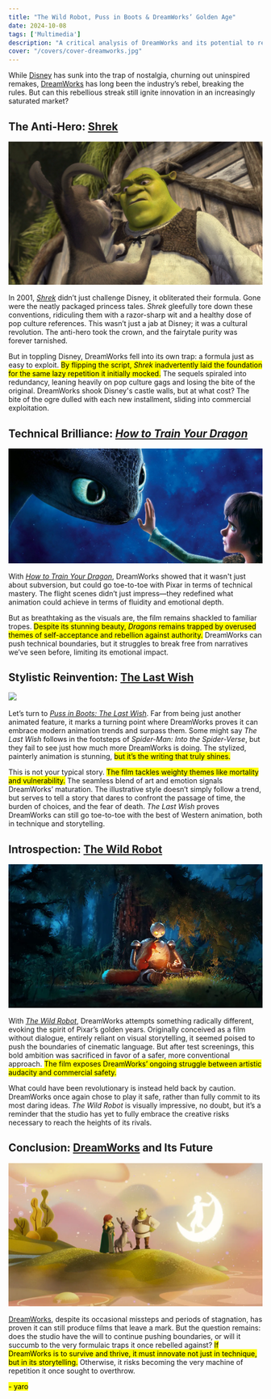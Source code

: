 ```yaml
---
title: "The Wild Robot, Puss in Boots & DreamWorks’ Golden Age"  
date: 2024-10-08  
tags: ['Multimedia']  
description: "A critical analysis of DreamWorks and its potential to remain a creative leader in animation."  
cover: "/covers/cover-dreamworks.jpg"  
---
```


While [Disney](https://www.vulture.com/2019/07/disney-remakes-box-office-nostalgia.html) has sunk into the trap of nostalgia, churning out uninspired remakes, [DreamWorks](https://en.wikipedia.org/wiki/DreamWorks_Animation) has long been the industry’s rebel, breaking the rules. But can this rebellious streak still ignite innovation in an increasingly saturated market?

## The Anti-Hero: [Shrek](https://en.wikipedia.org/wiki/Shrek)  
![](image-109.png)

In 2001, *[Shrek](https://en.wikipedia.org/wiki/Shrek)* didn’t just challenge Disney, it obliterated their formula. Gone were the neatly packaged princess tales. *Shrek* gleefully tore down these conventions, ridiculing them with a razor-sharp wit and a healthy dose of pop culture references. This wasn’t just a jab at Disney; it was a cultural revolution. The anti-hero took the crown, and the fairytale purity was forever tarnished.

But in toppling Disney, DreamWorks fell into its own trap: a formula just as easy to exploit. <mark>By flipping the script, *Shrek* inadvertently laid the foundation for the same lazy repetition it initially mocked.</mark> The sequels spiraled into redundancy, leaning heavily on pop culture gags and losing the bite of the original. DreamWorks shook Disney's castle walls, but at what cost? The bite of the ogre dulled with each new installment, sliding into commercial exploitation.

## Technical Brilliance: [*How to Train Your Dragon*](https://en.wikipedia.org/wiki/How_to_Train_Your_Dragon)  
![](image-111.png)

With *[How to Train Your Dragon](https://en.wikipedia.org/wiki/How_to_Train_Your_Dragon)*, DreamWorks showed that it wasn't just about subversion, but could go toe-to-toe with Pixar in terms of technical mastery. The flight scenes didn’t just impress—they redefined what animation could achieve in terms of fluidity and emotional depth.

But as breathtaking as the visuals are, the film remains shackled to familiar tropes. <mark>Despite its stunning beauty, *Dragons* remains trapped by overused themes of self-acceptance and rebellion against authority.</mark> DreamWorks can push technical boundaries, but it struggles to break free from narratives we’ve seen before, limiting its emotional impact.

## Stylistic Reinvention: [The Last Wish](https://en.wikipedia.org/wiki/Puss_in_Boots:_The_Last_Wish)  
![](image-113.png)

Let’s turn to *[Puss in Boots: The Last Wish](https://en.wikipedia.org/wiki/Puss_in_Boots:_The_Last_Wish)*. Far from being just another animated feature, it marks a turning point where DreamWorks proves it can embrace modern animation trends and surpass them. Some might say *The Last Wish* follows in the footsteps of *Spider-Man: Into the Spider-Verse*, but they fail to see just how much more DreamWorks is doing. The stylized, painterly animation is stunning, <mark>but it’s the writing that truly shines.</mark>

This is not your typical story. <mark>The film tackles weighty themes like mortality and vulnerability.</mark> The seamless blend of art and emotion signals DreamWorks’ maturation. The illustrative style doesn’t simply follow a trend, but serves to tell a story that dares to confront the passage of time, the burden of choices, and the fear of death. *The Last Wish* proves DreamWorks can still go toe-to-toe with the best of Western animation, both in technique and storytelling.

## Introspection: [The Wild Robot](https://en.wikipedia.org/wiki/The_Wild_Robot)  
![](image-114.png)

With *[The Wild Robot](https://en.wikipedia.org/wiki/The_Wild_Robot)*, DreamWorks attempts something radically different, evoking the spirit of Pixar’s golden years. Originally conceived as a film without dialogue, entirely reliant on visual storytelling, it seemed poised to push the boundaries of cinematic language. But after test screenings, this bold ambition was sacrificed in favor of a safer, more conventional approach. <mark>The film exposes DreamWorks’ ongoing struggle between artistic audacity and commercial safety.</mark>

What could have been revolutionary is instead held back by caution. DreamWorks once again chose to play it safe, rather than fully commit to its most daring ideas. *The Wild Robot* is visually impressive, no doubt, but it’s a reminder that the studio has yet to fully embrace the creative risks necessary to reach the heights of its rivals.

## Conclusion: [DreamWorks](https://en.wikipedia.org/wiki/DreamWorks_Animation) and Its Future  
![](image-116.png)

[DreamWorks](https://en.wikipedia.org/wiki/DreamWorks_Animation), despite its occasional missteps and periods of stagnation, has proven it can still produce films that leave a mark. But the question remains: does the studio have the will to continue pushing boundaries, or will it succumb to the very formulaic traps it once rebelled against? <mark>If DreamWorks is to survive and thrive, it must innovate not just in technique, but in its storytelling.</mark> Otherwise, it risks becoming the very machine of repetition it once sought to overthrow.

<mark>- yaro</mark>
